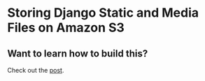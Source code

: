 # Storing Django Static and Media Files on Amazon S3

## Want to learn how to build this?

Check out the [post](https://testdriven.io/blog/storing-django-static-and-media-files-on-amazon-s3/).
